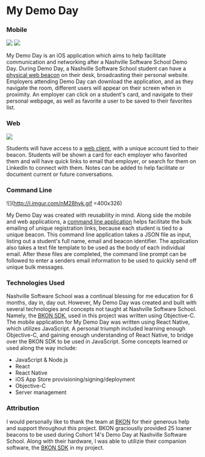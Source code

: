 # My Demo Day

### Mobile
![](http://i.imgur.com/0OJhigM.png)     ![](http://i.imgur.com/Cppl6wu.png)

My Demo Day is an iOS application which aims to help facilitate communication and networking after a Nashville Software School Demo Day.  During Demo Day, a Nashville Software School student can have a [physical web beacon](https://bkon.com/) on their desk, broadcasting their personal website.  Employers attending Demo Day can download the application, and as they navigate the room, different users will appear on their screen when in proximity.  An employer can click on a student's card, and navigate to their personal webpage, as well as favorite a user to be saved to their favorites list.

### Web
![](http://i.imgur.com/HCek8e3.png)

Students will have access to a [web client](https://github.com/timcreasy/DemoDayDashboard), with a unique account tied to their beacon.  Students will be shown a card for each employer who favorited them and will have quick links to email that employer, or search for them on LinkedIn to connect with them.  Notes can be added to help facilitate or document current or future conversations.

### Command Line
![](http://i.imgur.com/nM28hyk.gif =400x326)

My Demo Day was created with reusability in mind.  Along side the mobile and web applications, a [command line application](https://github.com/timcreasy/DemoDayMailer) helps facilitate the bulk emailing of unique registration links, because each student is tied to a unique beacon.  This command line application takes a JSON file as input, listing out a student's full name, email and beacon identifier.  The application also takes a text file template to be used as the body of each individual email.  After these files are completed, the command line prompt can be followed to enter a senders email information to be used to quickly send off unique bulk messages.


### Technologies Used

Nashville Software School was a continual blessing for me education for 6 months, day in, day out.  However, My Demo Day was created and built with several technologies and concepts not taught at Nashville Software School.  Namely, the [BKON SDK](https://bkon.com/), used in this project was written using Objective-C.  The mobile application for My Demo Day was written using React Native, which utilizes JavaScript.  A personal triumph included learning enough Objective-C, and gaining enough understanding of React Native, to bridge over the BKON SDK to be used in JavaScript.  Some concepts learned or used along the way include:
- JavaScript & Node.js
- React
- React Native
- iOS App Store provisioning/signing/deployment
- Objective-C
- Server management

### Attribution
I would personally like to thank the team at [BKON](https://bkon.com/) for their generous help and support throughout this project.  BKON graciouslly provided 25 loaner beacons to be used during Cohort 14's Demo Day at Nashville Software School.  Along with their hardware, I was able to utilizie their companion software, the [BKON SDK](https://bkon.com/sdk) in my project.  
